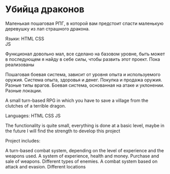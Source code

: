 # Убийца драконов

Маленькая пошаговая РПГ, в которой вам предстоит спасти маленькую деревушку из лап страшного дракона. 

Языки:
HTML
CSS  
JS

Функционал довольно мал, все сделано на базовом уровне, быть может в последующем я найду в себе силы, чтобы развить этот проект. Пока реализованы

Пошаговая боевая система, зависит от уровня опыта и используемого оружия.
Система опыта, здоровья и денег.
Покупка и продажа оружия.
Разные типы врагов.
Боевая система, основанная на атаке и уклонении.
Разные локации.

A small turn-based RPG in which you have to save a village from the clutches of a terrible dragon. 

Languages:
HTML
CSS
JS

The functionality is quite small, everything is done at a basic level, maybe in the future I will find the strength to develop this project

Project includes:

A turn-based combat system, depending on the level of experience and the weapons used.
A system of experience, health and money.
Purchase and sale of weapons.
Different types of enemies.
A combat system based on attack and evasion.
Different locations
